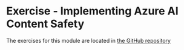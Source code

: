 # Exercise - Implementing Azure AI Content Safety

The exercises for this module are located in [the GitHub repository](https://github.com/MicrosoftLearning/mslearn-ai-services)